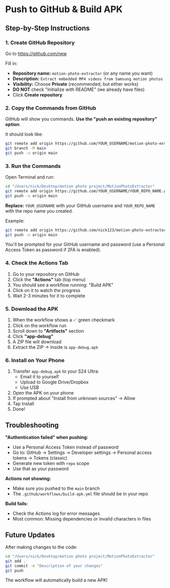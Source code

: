 # Push to GitHub & Build APK

## Step-by-Step Instructions

### 1. Create GitHub Repository

Go to https://github.com/new

Fill in:
- **Repository name:** `motion-photo-extractor` (or any name you want)
- **Description:** `Extract embedded MP4 videos from Samsung motion photos`
- **Visibility:** Choose **Private** (recommended, but either works)
- **DO NOT** check "Initialize with README" (we already have files)
- Click **Create repository**

### 2. Copy the Commands from GitHub

GitHub will show you commands. **Use the "push an existing repository" option**:

It should look like:
```bash
git remote add origin https://github.com/YOUR_USERNAME/motion-photo-extractor.git
git branch -M main
git push -u origin main
```

### 3. Run the Commands

Open Terminal and run:

```bash
cd "/Users/nick/Desktop/motion photo project/MotionPhotoExtractor"
git remote add origin https://github.com/YOUR_USERNAME/YOUR_REPO_NAME.git
git push -u origin main
```

**Replace:** `YOUR_USERNAME` with your GitHub username and `YOUR_REPO_NAME` with the repo name you created.

Example:
```bash
git remote add origin https://github.com/nick123/motion-photo-extractor.git
git push -u origin main
```

You'll be prompted for your GitHub username and password (use a Personal Access Token as password if 2FA is enabled).

### 4. Check the Actions Tab

1. Go to your repository on GitHub
2. Click the **"Actions"** tab (top menu)
3. You should see a workflow running: "Build APK"
4. Click on it to watch the progress
5. Wait 2-3 minutes for it to complete

### 5. Download the APK

1. When the workflow shows a ✅ green checkmark
2. Click on the workflow run
3. Scroll down to **"Artifacts"** section
4. Click **"app-debug"**
5. A ZIP file will download
6. Extract the ZIP → Inside is `app-debug.apk`

### 6. Install on Your Phone

1. Transfer `app-debug.apk` to your S24 Ultra:
   - Email it to yourself
   - Upload to Google Drive/Dropbox
   - Use USB
2. Open the APK on your phone
3. If prompted about "Install from unknown sources" → Allow
4. Tap Install
5. Done!

## Troubleshooting

**"Authentication failed" when pushing:**
- Use a Personal Access Token instead of password
- Go to: GitHub → Settings → Developer settings → Personal access tokens → Tokens (classic)
- Generate new token with `repo` scope
- Use that as your password

**Actions not showing:**
- Make sure you pushed to the `main` branch
- The `.github/workflows/build-apk.yml` file should be in your repo

**Build fails:**
- Check the Actions log for error messages
- Most common: Missing dependencies or invalid characters in files

## Future Updates

After making changes to the code:

```bash
cd "/Users/nick/Desktop/motion photo project/MotionPhotoExtractor"
git add .
git commit -m "Description of your changes"
git push
```

The workflow will automatically build a new APK!

